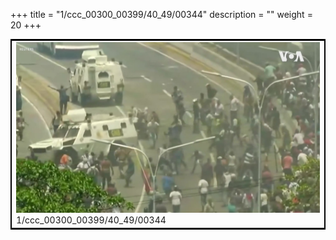 +++
title = "1/ccc_00300_00399/40_49/00344"
description = ""
weight = 20
+++

<table style="border:2px solid black;max-width:800px;max-height:800px;" 
><tr><td>
<img class="center-fit-jpg"
src="/jpg_/aaa_20190430_NxaOmWaI8sI_00343.jpg">
1/ccc_00300_00399/40_49/00344
</img></td></tr></table>
